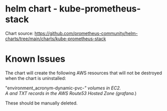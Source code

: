 # helm chart - kube-prometheus-stack

Chart source: https://github.com/prometheus-community/helm-charts/tree/main/charts/kube-prometheus-stack

# Known Issues

The chart will create the following AWS resources that will not be destroyed when the chart is uninstalled:

"environment_acronym-dynamic-pvc-*" volumes in EC2.  
A and TXT records in the AWS Route53 Hosted Zone (grafana.*)  

These should be manually deleted.  